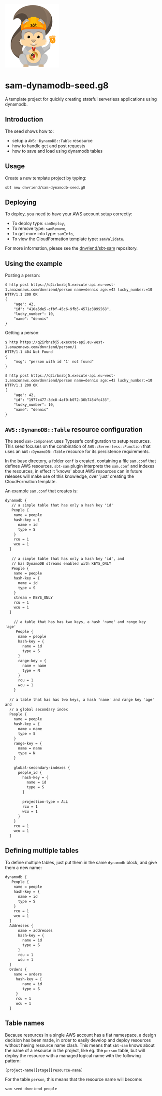 ![Logo image](img/sbtscalasamlogo_small.png)

# sam-dynamodb-seed.g8
A template project for quickly creating stateful serverless applications using dynamodb.

## Introduction
The seed shows how to:

- setup a `AWS::DynamoDB::Table` resosurce
- how to handle get and post requests
- how to save and load using dynamodb tables

## Usage
Create a new template project by typing:

```
sbt new dnvriend/sam-dynamodb-seed.g8
```

## Deploying
To deploy, you need to have your AWS account setup correctly:

- To deploy type: `samDeploy`,
- To remove type: `samRemove`,
- To get more info type: `samInfo`,
- To view the CloudFormation template type: `samValidate`.

For more information, please see the [dnvriend/sbt-sam](https://github.com/dnvriend/sbt-sam) repository.

## Using the example
Posting a person:

```
$ http post https://q2irbnzbj5.execute-api.eu-west-1.amazonaws.com/dnvriend/person name=dennis age:=42 lucky_number:=10
HTTP/1.1 200 OK
{
    "age": 42,
    "id": "410a5de5-cfbf-45c6-9fb5-4571c3899568",
    "lucky_number": 10,
    "name": "dennis"
}
```

Getting a person:

```
$ http https://q2irbnzbj5.execute-api.eu-west-1.amazonaws.com/dnvriend/person/1
HTTP/1.1 404 Not Found
{
    "msg": "person with id '1' not found"
}
```

```
$ http post https://q2irbnzbj5.execute-api.eu-west-1.amazonaws.com/dnvriend/person name=dennis age:=42 lucky_number:=10
HTTP/1.1 200 OK
{
    "age": 42,
    "id": "1977c477-3dc0-4af0-b072-30b7454fc433",
    "lucky_number": 10,
    "name": "dennis"
}
```

## `AWS::DynamoDB::Table` resource configuration
The seed `sam-component` uses Typesafe configuration to setup resources. This seed focuses on the combination
of `AWS::Serverless::Function` that uses an `AWS::DynamoDB::Table` resource for its persistence requirements.

In the base directory, a folder `conf` is created, containing a file `sam.conf` that defines AWS resources.
`sbt-sam` plugin interprets the `sam.conf` and indexes the resources, in effect it 'knows' about AWS resources can 
in future releases will make use of this knowledge, over 'just' creating the CloudFormation template.

An example `sam.conf` that creates is:

```
dynamodb {
   // a simple table that has only a hash key 'id'
   People {
    name = people
    hash-key = {
      name = id
      type = S
    }
    rcu = 1
    wcu = 1
  }
  
   // a simple table that has only a hash key 'id', and 
   // has DynamoDB streams enabled with KEYS_ONLY
   People {
    name = people
    hash-key = {
      name = id
      type = S
    }
    stream = KEYS_ONLY
    rcu = 1
    wcu = 1
  }
  
    // a table that has has two keys, a hash 'name' and range key 'age' 
     People {
      name = people
      hash-key = {
        name = id
        type = S
      }
      range-key = {
        name = name
        type = N
      }
      rcu = 1
      wcu = 1
    }
    
  // a table that has has two keys, a hash 'name' and range key 'age' and
  // a global secondary index 
  People {
    name = people
    hash-key = {
      name = name
      type = S
    }
    range-key = {
      name = name
      type = N
    }

    global-secondary-indexes {
      people_id {
        hash-key = {
          name = id
          type = S
        }

        projection-type = ALL
        rcu = 1
        wcu = 1
      }
    }
    rcu = 1
    wcu = 1
  }
``` 

## Defining multiple tables
To define multiple tables, just put them in the same `dynamodb` block, and give them a new name:

```
dynamodb {
   People {
    name = people
    hash-key = {
      name = id
      type = S
    }
    rcu = 1
    wcu = 1
  }
  Addresses {
      name = addresses
      hash-key = {
        name = id
        type = S
      }
      rcu = 1
      wcu = 1
  }
  Orders {
    name = orders
     hash-key = {
        name = id
        type = S
     }
     rcu = 1
     wcu = 1
  }
```

## Table names
Because resources in a single AWS account has a flat namespace, a design decision has been made, in order to easily develop and
deploy resources without having resource name clash. This means that `sbt-sam` knows about the name of a resource in the project,
like eg. the `person` table, but will deploy the resource with a managed logical name with the following pattern:

```
[project-name][stage][resource-name]
```

For the table `person`, this means that the resource name will become:

```
sam-seed-dnvriend-people
```